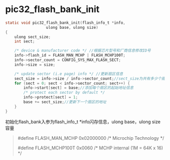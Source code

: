 # pic32_flash_bank_init

```c
static void pic32_flash_bank_init(flash_info_t *info,
				  ulong base, ulong size)
{
	ulong sect_size;
	int sect;

	/* device & manufacturer code */ //根据芯片型号和厂商信息修改ID号
	info->flash_id = FLASH_MAN_MCHP | FLASH_MCHP100T;
	info->sector_count = CONFIG_SYS_MAX_FLASH_SECT;
	info->size = size;

	/* update sector (i.e page) info */ //更新扇区信息
	sect_size = info->size / info->sector_count;//sect_size为共有多少个扇区
	for (sect = 0; sect < info->sector_count; sect++) {
		info->start[sect] = base;//添加每个扇区的起始地址信息
		/* protect each sector by default */
		info->protect[sect] = 1;
		base += sect_size;//更新下一个扇区的地址
	}
}
```







初始化flash_bank入参为flash_info_t *info闪存信息，ulong base，ulong size容量

> #define FLASH_MAN_MCHP	0x02000000	/* Microchip Technology		*/
>
> #define FLASH_MCHP100T	0x0060		/* MCHP internal (1M = 64K x 16) */



